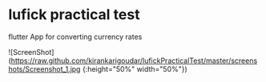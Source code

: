 # lufick practical test

flutter App for converting currency rates


![ScreenShot](https://raw.github.com/kirankarigoudar/lufickPracticalTest/master/screenshots/Screenshot_1.jpg {:height="50%" width="50%"})
